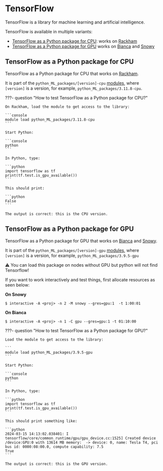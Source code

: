 # TensorFlow

TensorFlow is a library for machine learning and artificial intelligence.

TensorFlow is available in multiple variants:

- [TensorFlow as a Python package for CPU](#tensorflow-as-a-python-package-for-cpu):
  works on [Rackham](../cluster_guides/rackham.md)
- [TensorFlow as a Python package for GPU](#tensorflow-as-a-python-package-for-gpu)
  works on [Bianca](../cluster_guides/bianca.md) and [Snowy](../cluster_guides/snowy.md)

## TensorFlow as a Python package for CPU

TensorFlow as a Python package for CPU
that works on [Rackham](../cluster_guides/rackham.md).

It is part of the `python_ML_packages/[version]-cpu`
[modules](../cluster_guides/modules.md), where `[version]` is a version,
for example, `python_ML_packages/3.11.8-cpu`.

???- question "How to test TensorFlow as a Python package for CPU?"

    On Rackham, load the module to get access to the library:

    ```console
    module load python_ML_packages/3.11.8-cpu
    ```

    Start Python:

    ```console
    python
    ```

    In Python, type:

    ```python
    import tensorflow as tf
    print(tf.test.is_gpu_available())
    ```

    This should print:

    ```python
    False
    ```

    The output is correct: this is the CPU version.

## TensorFlow as a Python package for GPU

TensorFlow as a Python package for GPU that works on [Bianca](../cluster_guides/bianca.md) and [Snowy](../cluster_guides/snowy.md).


It is part of the `python_ML_packages/[version]-gpu`
[modules](../cluster_guides/modules.md), where `[version]` is a version,
for example, `python_ML_packages/3.9.5-gpu`

:warning: You can load this package on nodes without GPU but python will not find Tensorflow!

If you want to work interactively and test things, first allocate resources as seen below:

**On Snowy**

```console
$ interactive -A <proj> -n 2 -M snowy --gres=gpu:1  -t 1:00:01
```

**On Bianca**

```console
$ interactive -A <proj> -n 1 -C gpu --gres=gpu:1 -t 01:10:00
```


???- question "How to test TensorFlow as a Python package for GPU?"

    Load the module to get access to the library:

    ```
    module load python_ML_packages/3.9.5-gpu
    ```

    Start Python:

    ```console
    python
    ```

    In Python, type:

    ```python
    import tensorflow as tf
    print(tf.test.is_gpu_available())
    ```

    This should print something like:

    ```python
    2024-03-15 14:13:02.038401: I tensorflow/core/common_runtime/gpu/gpu_device.cc:1525] Created device /device:GPU:0 with 13614 MB memory:  -> device: 0, name: Tesla T4, pci bus id: 0000:08:00.0, compute capability: 7.5
    True
    ```

    The output is correct: this is the GPU version.
